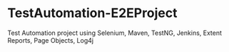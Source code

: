 # TestAutomation-E2EProject
Test Automation project using Selenium, Maven, TestNG, Jenkins, Extent Reports, Page Objects, Log4j
